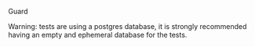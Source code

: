 Guard

Warning: tests are using a postgres database, it is strongly recommended having an empty and ephemeral database for the tests.
